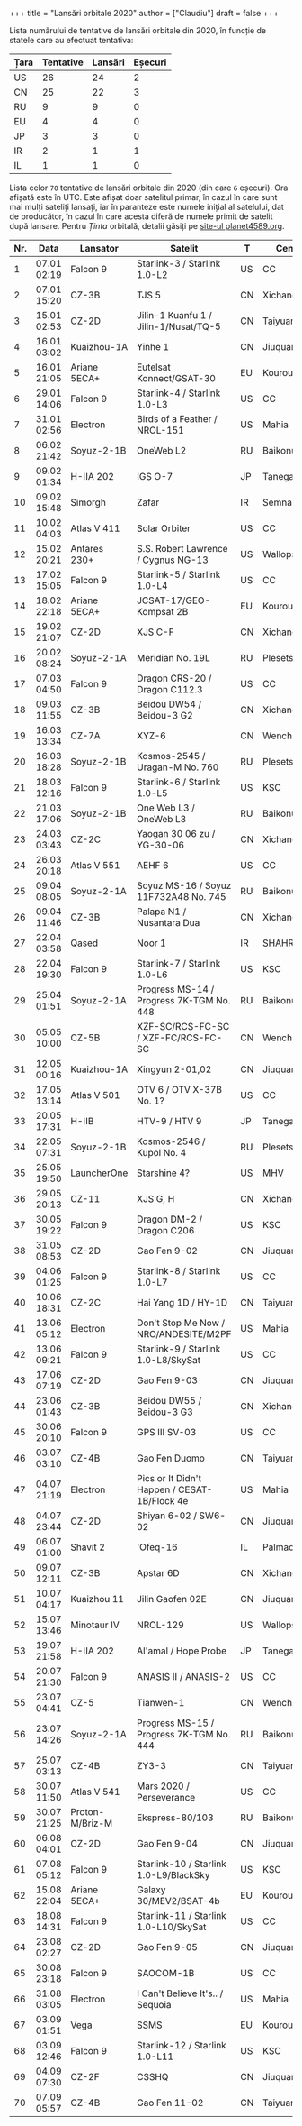 +++
title = "Lansări orbitale 2020"
author = ["Claudiu"]
draft = false
+++

Lista numărului de tentative de lansări orbitale din 2020, în funcție de statele care au efectuat tentativa:

| Țara | Tentative | Lansări | Eșecuri |
|------|-----------|---------|---------|
| US   | 26        | 24      | 2       |
| CN   | 25        | 22      | 3       |
| RU   | 9         | 9       | 0       |
| EU   | 4         | 4       | 0       |
| JP   | 3         | 3       | 0       |
| IR   | 2         | 1       | 1       |
| IL   | 1         | 1       | 0       |

Lista celor `70` tentative de lansări orbitale din 2020 (din care `6` eșecuri). Ora afișată este în UTC. Este afișat doar satelitul primar, în cazul în care sunt mai mulți sateliți lansați, iar în paranteze este numele inițial al satelului, dat de producător, în cazul în care acesta diferă de numele primit de satelit după lansare. Pentru _Ținta_ orbitală, detalii găsiți pe [site-ul planet4589.org](https://planet4589.org/space/log/orbcat.html).

| Nr. | Data        | Lansator        | Satelit                                      | T  | Centru      | Rampă    | R. | Bul            |
|-----|-------------|-----------------|----------------------------------------------|----|-------------|----------|----|----------------|
| 1   | 07.01 02:19 | Falcon 9        | Starlink-3 / Starlink 1.0-L2                 | US | CC          | LC40     | S  |                |
| 2   | 07.01 15:20 | CZ-3B           | TJS 5                                        | CN | Xichang     | LC2      | S  |                |
| 3   | 15.01 02:53 | CZ-2D           | Jilin-1 Kuanfu 1 / Jilin-1/Nusat/TQ-5        | CN | Taiyuan     | -        | S  |                |
| 4   | 16.01 03:02 | Kuaizhou-1A     | Yinhe 1                                      | CN | Jiuquan     | LC43/95  | S  |                |
| 5   | 16.01 21:05 | Ariane 5ECA+    | Eutelsat Konnect/GSAT-30                     | EU | Kourou      | ELA3     | S  |                |
| 6   | 29.01 14:06 | Falcon 9        | Starlink-4 / Starlink 1.0-L3                 | US | CC          | LC40     | S  |                |
| 7   | 31.01 02:56 | Electron        | Birds of a Feather / NROL-151                | US | Mahia       | LC1A     | S  |                |
| 8   | 06.02 21:42 | Soyuz-2-1B      | OneWeb L2                                    | RU | Baikonur    | LC31     | S  |                |
| 9   | 09.02 01:34 | H-IIA 202       | IGS O-7                                      | JP | Tanegashima | Y        | S  |                |
| 10  | 09.02 15:48 | Simorgh         | Zafar                                        | IR | Semnan      | -        | F  |                |
| 11  | 10.02 04:03 | Atlas V 411     | Solar Orbiter                                | US | CC          | SLC41    | S  |                |
| 12  | 15.02 20:21 | Antares 230+    | S.S. Robert Lawrence / Cygnus NG-13          | US | Wallops     | Pad 0A   | S  |                |
| 13  | 17.02 15:05 | Falcon 9        | Starlink-5 / Starlink 1.0-L4                 | US | CC          | LC40     | S  |                |
| 14  | 18.02 22:18 | Ariane 5ECA+    | JCSAT-17/GEO-Kompsat 2B                      | EU | Kourou      | ELA3     | S  |                |
| 15  | 19.02 21:07 | CZ-2D           | XJS C-F                                      | CN | Xichang     | LC3      | S  |                |
| 16  | 20.02 08:24 | Soyuz-2-1A      | Meridian No. 19L                             | RU | Plesetsk    | LC43/3   | S  |                |
| 17  | 07.03 04:50 | Falcon 9        | Dragon CRS-20 / Dragon C112.3                | US | CC          | LC40     | S  |                |
| 18  | 09.03 11:55 | CZ-3B           | Beidou DW54 / Beidou-3 G2                    | CN | Xichang     | -        | S  |                |
| 19  | 16.03 13:34 | CZ-7A           | XYZ-6                                        | CN | Wenchang    | LC201    | F  |                |
| 20  | 16.03 18:28 | Soyuz-2-1B      | Kosmos-2545 / Uragan-M No. 760               | RU | Plesetsk    | LC43/4   | S  |                |
| 21  | 18.03 12:16 | Falcon 9        | Starlink-6 / Starlink 1.0-L5                 | US | KSC         | LC39A    | S  |                |
| 22  | 21.03 17:06 | Soyuz-2-1B      | One Web L3 / OneWeb L3                       | RU | Baikonur    | LC31     | S  |                |
| 23  | 24.03 03:43 | CZ-2C           | Yaogan 30 06 zu / YG-30-06                   | CN | Xichang     | -        | S  |                |
| 24  | 26.03 20:18 | Atlas V 551     | AEHF 6                                       | US | CC          | SLC41    | S  |                |
| 25  | 09.04 08:05 | Soyuz-2-1A      | Soyuz MS-16 / Soyuz 11F732A48 No. 745        | RU | Baikonur    | LC31     | S  |                |
| 26  | 09.04 11:46 | CZ-3B           | Palapa N1 / Nusantara Dua                    | CN | Xichang     | -        | F  |                |
| 27  | 22.04 03:58 | Qased           | Noor 1                                       | IR | SHAHR       | LP1      | S  |                |
| 28  | 22.04 19:30 | Falcon 9        | Starlink-7 / Starlink 1.0-L6                 | US | KSC         | LC39A    | S  |                |
| 29  | 25.04 01:51 | Soyuz-2-1A      | Progress MS-14 / Progress 7K-TGM No. 448     | RU | Baikonur    | LC31     | S  |                |
| 30  | 05.05 10:00 | CZ-5B           | XZF-SC/RCS-FC-SC / XZF-FC/RCS-FC-SC          | CN | Wenchang    | LC101    | S  |                |
| 31  | 12.05 00:16 | Kuaizhou-1A     | Xingyun 2-01,02                              | CN | Jiuquan     | LC43/95  | S  |                |
| 32  | 17.05 13:14 | Atlas V 501     | OTV 6 / OTV X-37B No. 1?                     | US | CC          | SLC41    | S  |                |
| 33  | 20.05 17:31 | H-IIB           | HTV-9 / HTV 9                                | JP | Tanegashima | Y2       | S  |                |
| 34  | 22.05 07:31 | Soyuz-2-1B      | Kosmos-2546 / Kupol No. 4                    | RU | Plesetsk    | LC43/4   | S  |                |
| 35  | 25.05 19:50 | LauncherOne     | Starshine 4?                                 | US | MHV         | RW12/30  | F  |                |
| 36  | 29.05 20:13 | CZ-11           | XJS G, H                                     | CN | Xichang     | LC4      | S  |                |
| 37  | 30.05 19:22 | Falcon 9        | Dragon DM-2 / Dragon C206                    | US | KSC         | LC39A    | S  |                |
| 38  | 31.05 08:53 | CZ-2D           | Gao Fen 9-02                                 | CN | Jiuquan     | -        | S  |                |
| 39  | 04.06 01:25 | Falcon 9        | Starlink-8 / Starlink 1.0-L7                 | US | CC          | LC40     | S  |                |
| 40  | 10.06 18:31 | CZ-2C           | Hai Yang 1D / HY-1D                          | CN | Taiyuan     | LC9      | S  |                |
| 41  | 13.06 05:12 | Electron        | Don't Stop Me Now / NRO/ANDESITE/M2PF        | US | Mahia       | LC1A     | S  |                |
| 42  | 13.06 09:21 | Falcon 9        | Starlink-9 / Starlink 1.0-L8/SkySat          | US | CC          | LC40     | S  |                |
| 43  | 17.06 07:19 | CZ-2D           | Gao Fen 9-03                                 | CN | Jiuquan     | LC43/94  | S  |                |
| 44  | 23.06 01:43 | CZ-3B           | Beidou DW55 / Beidou-3 G3                    | CN | Xichang     | -        | S  |                |
| 45  | 30.06 20:10 | Falcon 9        | GPS III SV-03                                | US | CC          | LC40     | S  |                |
| 46  | 03.07 03:10 | CZ-4B           | Gao Fen Duomo                                | CN | Taiyuan     | LC9      | S  |                |
| 47  | 04.07 21:19 | Electron        | Pics or It Didn't Happen / CESAT-1B/Flock 4e | US | Mahia       | LC1A     | F  |                |
| 48  | 04.07 23:44 | CZ-2D           | Shiyan 6-02 / SW6-02                         | CN | Jiuquan     | -        | S  |                |
| 49  | 06.07 01:00 | Shavit 2        | 'Ofeq-16                                     | IL | Palmachim   | -        | S  |                |
| 50  | 09.07 12:11 | CZ-3B           | Apstar 6D                                    | CN | Xichang     | -        | S  |                |
| 51  | 10.07 04:17 | Kuaizhou 11     | Jilin Gaofen 02E                             | CN | Jiuquan     | LC43/95  | F  |                |
| 52  | 15.07 13:46 | Minotaur IV     | NROL-129                                     | US | Wallops     | Pad 0B   | S  |                |
| 53  | 19.07 21:58 | H-IIA 202       | Al'amal / Hope Probe                         | JP | Tanegashima | Y        | S  |                |
| 54  | 20.07 21:30 | Falcon 9        | ANASIS II / ANASIS-2                         | US | CC          | LC40     | S  |                |
| 55  | 23.07 04:41 | CZ-5            | Tianwen-1                                    | CN | Wenchang    | LC101    | S  |                |
| 56  | 23.07 14:26 | Soyuz-2-1A      | Progress MS-15 / Progress 7K-TGM No. 444     | RU | Baikonur    | LC31     | S  |                |
| 57  | 25.07 03:13 | CZ-4B           | ZY3-3                                        | CN | Taiyuan     | LC9      | S  |                |
| 58  | 30.07 11:50 | Atlas V 541     | Mars 2020 / Perseverance                     | US | CC          | SLC41    | S  |                |
| 59  | 30.07 21:25 | Proton-M/Briz-M | Ekspress-80/103                              | RU | Baikonur    | LC200/39 | S  |                |
| 60  | 06.08 04:01 | CZ-2D           | Gao Fen 9-04                                 | CN | Jiuquan     | -        | S  |                |
| 61  | 07.08 05:12 | Falcon 9        | Starlink-10 / Starlink 1.0-L9/BlackSky       | US | KSC         | LC39A    | S  |                |
| 62  | 15.08 22:04 | Ariane 5ECA+    | Galaxy 30/MEV2/BSAT-4b                       | EU | Kourou      | ELA3     | S  |                |
| 63  | 18.08 14:31 | Falcon 9        | Starlink-11 / Starlink 1.0-L10/SkySat        | US | CC          | LC40     | S  |                |
| 64  | 23.08 02:27 | CZ-2D           | Gao Fen 9-05                                 | CN | Jiuquan     | -        | S  |                |
| 65  | 30.08 23:18 | Falcon 9        | SAOCOM-1B                                    | US | CC          | LC40     | S  |                |
| 66  | 31.08 03:05 | Electron        | I Can't Believe It's.. / Sequoia             | US | Mahia       | LC1A     | S  |                |
| 67  | 03.09 01:51 | Vega            | SSMS                                         | EU | Kourou      | ZLV      | S  |                |
| 68  | 03.09 12:46 | Falcon 9        | Starlink-12 / Starlink 1.0-L11               | US | KSC         | LC39A    | S  |                |
| 69  | 04.09 07:30 | CZ-2F           | CSSHQ                                        | CN | Jiuquan     | Pad 921? | S  |                |
| 70  | 07.09 05:57 | CZ-4B           | Gao Fen 11-02                                | CN | Taiyuan     | LC9      | S  | [88](/bul/088) |